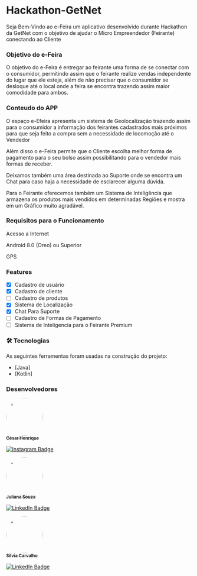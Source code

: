 # Hackathon-GetNet

Seja Bem-Vindo ao e-Feira um aplicativo desenvolvido durante Hackathon da GetNet com o objetivo de ajudar o Micro Empreendedor (Feirante) conectando ao Cliente

### Objetivo do e-Feira

O objetivo do e-Feira é entregar ao feirante uma forma de se conectar com o consumidor, permitindo assim que o feirante realize vendas independente do lugar que ele esteja, além de não precisar que o consumidor se desloque até o local onde a feira se encontra trazendo assim maior comodidade para ambos.

### Conteudo do APP

O espaço e-Efeira apresenta um sistema de Geolocalização trazendo assim para o consumidor a informação dos feirantes cadastrados mais próximos para que seja feito a compra sem a necessidade de locomoção até o Vendedor

Além disso o e-Feira permite que o Cliente escolha melhor forma de pagamento para o seu bolso assim possibilitando para o vendedor mais formas de receber.

Deixamos também uma área destinada ao Suporte onde se encontra um Chat para caso haja a necessidade de esclarecer alguma dúvida.

Para o Feirante oferecemos também um Sistema de Inteligência que armazena os produtos mais vendidos em determinadas Regiões e mostra em um Gráfico muito agradável.


### Requisitos para o Funcionamento

Acesso a Internet

Android 8.0 (Oreo) ou Superior

GPS

### Features

- [x] Cadastro de usuário
- [x] Cadastro de cliente
- [ ] Cadastro de produtos
- [x] Sistema de Localização
- [x] Chat Para Suporte
- [ ] Cadastro de Formas de Pagamento
- [ ] Sistema de Inteligencia para o Feirante Premium

### 🛠 Tecnologias

As seguintes ferramentas foram usadas na construção do projeto:

- [Java]
- [Kotlin]

### Desenvolvedores

 <a href="https://www.instagram.com/henr.icode">
  <img style="border-radius: 50%;" src="https://avatars1.githubusercontent.com/u/43714270?s=60&v=4" width="100px;" alt=""/>
  <br />
 <sub><b>César Henrique</b></sub></a>

[![Instagram Badge](https://img.shields.io/badge/-@Henr.iCode-42f584?style=flat-square&labelColor=42f584&logo=instagram&logoColor=white&link=https://www.instagram.com/henr.icode)](https://www.instagram.com/henr.icode) 

<a href="https://www.linkedin.com/in/juliana-souza-982bb9135/">
  <img style="border-radius: 50%;" src="https://cdn.discordapp.com/attachments/763941475914219561/765325181903962182/WhatsApp_Image_2020-10-12_at_16.59.34.jpeg" width="100px;" alt=""/>
  <br />
 <sub><b>Juliana Souza</b></sub></a>

[![LinkedIn Badge](https://img.shields.io/badge/-@JulianaSouza-27b6d6?style=flat-square&labelColor=27b6d6&logo=Linkedin&logoColor=white&link=https://www.linkedin.com/in/juliana-souza-982bb9135/)](https://www.linkedin.com/in/juliana-souza-982bb9135/) 

<a href="https://www.linkedin.com/in/silviacarvalhos/">
  <img style="border-radius: 50%;" src="https://media.discordapp.net/attachments/764946886355451925/765290176183926784/IMG-20200811-WA0067.jpg?width=313&height=469" width="100px;" alt=""/>
  <br />
 <sub><b>Silvia Carvalho</b></sub></a>

[![LinkedIn Badge](https://img.shields.io/badge/-@SilviaCarvalho-27b6d6?style=flat-square&labelColor=27b6d6&logo=Linkedin&logoColor=white&link=https://www.linkedin.com/in/silviacarvalhos/)](https://www.linkedin.com/in/silviacarvalhos/) 



